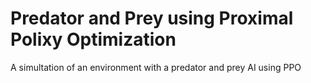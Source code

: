 # Predator and Prey using Proximal Polixy Optimization
 A simultation of an environment with a predator and prey AI using PPO
